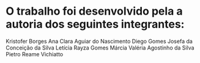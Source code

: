 # O trabalho foi desenvolvido pela a autoria dos seguintes integrantes:
Kristofer Borges
Ana Clara Aguiar do Nascimento 
Diego Gomes
Josefa da Conceição da Silva
Letícia Rayza Gomes
Márcia Valéria Agostinho da Silva
Pietro Reame Vichiatto
